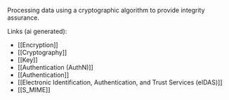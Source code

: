 Processing data using a cryptographic algorithm to provide integrity assurance.

Links (ai generated):
 - [[Encryption]]
 - [[Cryptography]]
 - [[Key]]
 - [[Authentication (AuthN)]]
 - [[Authentication]]
 - [[Electronic Identification, Authentication, and Trust Services (eIDAS)]]
 - [[S_MIME]]
